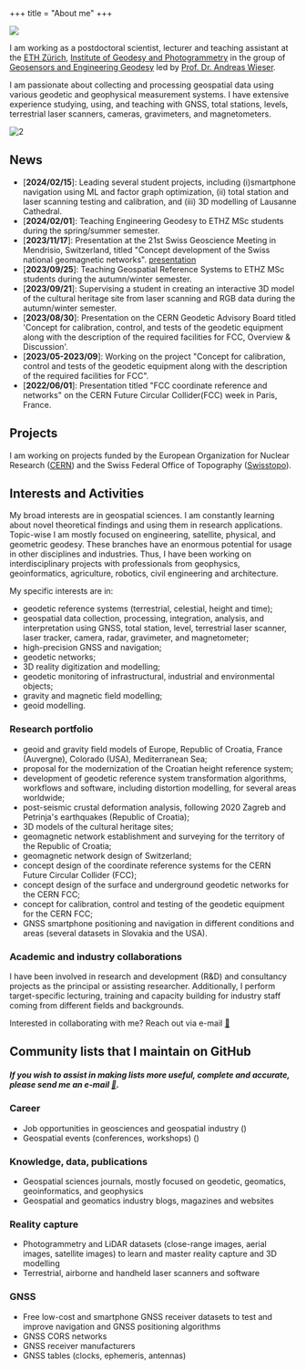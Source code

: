 +++
title = "About me"
+++

![](/images/avatar.png#avatar-about)

I am working as a postdoctoral scientist, lecturer and teaching assistant at the [ETH Zürich](https://ethz.ch/de.html), [Institute of Geodesy and Photogrammetry](https://igp.ethz.ch/) in the group of [Geosensors and Engineering Geodesy](https://gseg.igp.ethz.ch/) led by [Prof. Dr. Andreas Wieser](https://gseg.igp.ethz.ch/people/group-head/prof-dr--andreas-wieser.html).

I am passionate about collecting and processing geospatial data using various geodetic and geophysical measurement systems. I have extensive experience studying, using, and teaching with GNSS, total stations, levels, terrestrial laser scanners, cameras, gravimeters, and magnetometers.

![2](Twitter_heading-min1.png)
<!--- [<img src="Twitter_heading-min1.png"/>]() --->


<!--- # Hi 👋! I am Matej Varga and this is my homepage
- [**All links**](https://mvarga1989.github.io/mvarga1989_linktree/)
- Reach out via [:e-mail:](mailto:mvarga1989@gmail.com?Subject=Inquiry)
 --->

## News
- [**2024/02/15**]: Leading several student projects, including (i)smartphone navigation using ML and factor graph optimization, (ii) total station and laser scanning testing and calibration, and (iii) 3D modelling of Lausanne Cathedral.
- [**2024/02/01**]: Teaching Engineering Geodesy to ETHZ MSc students during the spring/summer semester.
- [**2023/11/17**]: Presentation at the 21st Swiss Geoscience Meeting in Mendrisio, Switzerland, titled "Concept development of the Swiss national geomagnetic networks". [presentation](http://tiny.cc/delfvz)
- [**2023/09/25**]: Teaching Geospatial Reference Systems to ETHZ MSc students during the autumn/winter semester.
- [**2023/09/21**]: Supervising a student in creating an interactive 3D model of the cultural heritage site from laser scanning and RGB data during the autumn/winter semester.
- [**2023/08/30**]: Presentation on the CERN Geodetic Advisory Board titled 'Concept for calibration, control, and tests of the geodetic equipment along with the description of the required facilities for FCC, Overview & Discussion'.
- [**2023/05-2023/09**]: Working on the project "Concept for calibration, control and tests of the geodetic equipment along with the description of the required facilities for FCC".
- [**2022/06/01**]: Presentation titled "FCC coordinate reference and networks" on the CERN Future Circular Collider(FCC) week in Paris, France.


## Projects
I am working on projects funded by the European Organization for Nuclear Research ([CERN](https://espace.cern.ch/SU/default.aspx)) and the Swiss Federal Office of Topography ([Swisstopo](https://www.swisstopo.admin.ch/de/wissen-fakten/geodaesie-vermessung.html)).

## Interests and Activities

My broad interests are in geospatial sciences. I am constantly learning about novel theoretical findings and using them in research applications. Topic-wise I am mostly focused on engineering, satellite, physical, and geometric geodesy. These branches have an enormous potential for usage in other disciplines and industries. Thus, I have been working on interdisciplinary projects with professionals from geophysics, geoinformatics, agriculture, robotics, civil engineering and architecture.

My specific interests are in:
- geodetic reference systems (terrestrial, celestial, height and time);
- geospatial data collection, processing, integration, analysis, and interpretation using GNSS, total station, level, terrestrial laser scanner, laser tracker, camera, radar, gravimeter, and magnetometer;
- high-precision GNSS and navigation;
- geodetic networks;
- 3D reality digitization and modelling;
- geodetic monitoring of infrastructural, industrial and environmental objects;
- gravity and magnetic field modelling;
- geoid modelling.

### Research portfolio
- geoid and gravity field models of Europe, Republic of Croatia, France (Auvergne), Colorado (USA), Mediterranean Sea;
- proposal for the modernization of the Croatian height reference system;
- development of geodetic reference system transformation algorithms, workflows and software, including distortion modelling, for several areas worldwide;
- post-seismic crustal deformation analysis, following 2020 Zagreb and Petrinja's earthquakes (Republic of Croatia);
- 3D models of the cultural heritage sites;
- geomagnetic network establishment and surveying for the territory of the Republic of Croatia;
- geomagnetic network design of Switzerland;
- concept design of the coordinate reference systems for the CERN Future Circular Collider (FCC);
- concept design of the surface and underground geodetic networks for the CERN FCC;
- concept for calibration, control and testing of the geodetic equipment for the CERN FCC;
- GNSS smartphone positioning and navigation in different conditions and areas (several datasets in Slovakia and the USA).

### Academic and industry collaborations

I have been involved in research and development (R&D) and consultancy projects as the principal or assisting researcher. Additionally, I perform target-specific lecturing, training and capacity building for industry staff coming from different fields and backgrounds.

Interested in collaborating with me? Reach out via e-mail [:e-mail:](mailto:mvarga1989@gmail.com?Subject=Project%20collaboration%20inquiry)

## Community lists that I maintain on GitHub

##### If you wish to assist in making lists more useful, complete and accurate, please send me an e-mail [:e-mail:](mailto:mvarga1989@gmail.com).

### Career
- Job opportunities in geosciences and geospatial industry ([](https://github.com/mvarga1989/Awesome_Geospatial_jobs))
- Geospatial events (conferences, workshops) ([](https://github.com/mvarga1989/Geoevents.git))

### Knowledge, data, publications
- Geospatial sciences journals, mostly focused on geodetic, geomatics, geoinformatics, and geophysics [](https://github.com/mvarga1989/Geodetic_and_Geomatics_Journals)
- Geospatial and geomatics industry blogs, magazines and websites [](https://github.com/mvarga1989/The-list-of-geospatial-magazines)

### Reality capture
- Photogrammetry and LiDAR datasets (close-range images, aerial images, satellite images) to learn and master reality capture and 3D modelling [](https://github.com/mvarga1989/Datasets_Reality_capture_3Dmodelling.git)
- Terrestrial, airborne and handheld laser scanners and software [](https://github.com/mvarga1989/Awesome_Laser_scanners)

### GNSS
- Free low-cost and smartphone GNSS receiver datasets to test and improve navigation and GNSS positioning algorithms [](https://github.com/mvarga1989/Awesome_list_of_free_smartphone_GNSS_datasets)
- GNSS CORS networks [](https://github.com/mvarga1989/The-list-of-GNSS-CORS-RTK-networks)
- GNSS receiver manufacturers [](https://github.com/mvarga1989/Awesome_GNSSreceivers)
- GNSS tables (clocks, ephemeris, antennas) [](https://github.com/mvarga1989/An_awesome_list_of_GNSS_tables)


